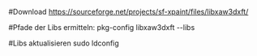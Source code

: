 #Download
https://sourceforge.net/projects/sf-xpaint/files/libxaw3dxft/

#Pfade der Libs ermitteln:
pkg-config libxaw3dxft --libs


#Libs aktualisieren
sudo ldconfig

